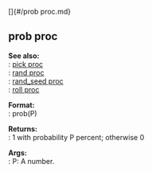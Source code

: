[]{#/prob proc.md}    
## prob proc    
**See also:**    
:   [pick proc](/proc/pick)    
:   [rand proc](/proc/rand)    
:   [rand_seed proc](/proc/rand_seed)    
:   [roll proc](/proc/roll)    
<!-- -->    
**Format:**    
:   prob(P)    
<!-- -->    
**Returns:**    
:   1 with probability P percent; otherwise 0    
<!-- -->    
**Args:**    
:   P: A number.  
